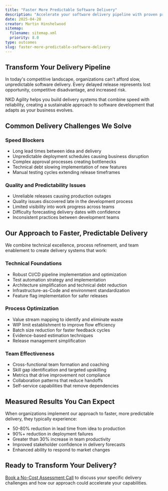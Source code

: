 ```yaml
---
title: "Faster More Predictable Software Delivery"
description: "Accelerate your software delivery pipeline with proven practices that increase throughput while maintaining high quality and predictability."
date: 2025-04-28
creator: Martin Hinshelwood
sitemap:
  filename: sitemap.xml
  priority: 8.0
type: outcomes
slug: faster-more-predictable-software-delivery
---
```


## Transform Your Delivery Pipeline

In today's competitive landscape, organizations can't afford slow, unpredictable software delivery. Every delayed release represents lost opportunity, competitive disadvantage, and increased risk.

NKD Agility helps you build delivery systems that combine speed with reliability, creating a sustainable approach to software development that adapts as your business evolves.

## Common Delivery Challenges We Solve

### Speed Blockers

- Long lead times between idea and delivery
- Unpredictable deployment schedules causing business disruption
- Complex approval processes creating bottlenecks
- Technical debt slowing implementation of new features
- Manual testing cycles extending release timeframes

### Quality and Predictability Issues

- Unreliable releases causing production outages
- Quality issues discovered late in the development process
- Limited visibility into work progress across teams
- Difficulty forecasting delivery dates with confidence
- Inconsistent practices between development teams

## Our Approach to Faster, Predictable Delivery

We combine technical excellence, process refinement, and team enablement to create delivery systems that work:

### Technical Foundations

- Robust CI/CD pipeline implementation and optimization
- Test automation strategy and implementation
- Architecture simplification and technical debt reduction
- Infrastructure-as-Code and environment standardization
- Feature flag implementation for safer releases

### Process Optimization

- Value stream mapping to identify and eliminate waste
- WIP limit establishment to improve flow efficiency
- Batch size reduction for faster feedback cycles
- Evidence-based estimation techniques
- Release management simplification

### Team Effectiveness

- Cross-functional team formation and coaching
- Skill gap identification and targeted upskilling
- Metrics that drive improvement not compliance
- Collaboration patterns that reduce handoffs
- Self-service capabilities that remove dependencies

## Measured Results You Can Expect

When organizations implement our approach to faster, more predictable delivery, they typically experience:

- 50-80% reduction in lead time from idea to production
- 90%+ reduction in deployment failures
- Greater than 30% increase in team productivity
- Improved stakeholder confidence in delivery forecasts
- Enhanced ability to respond to market changes

## Ready to Transform Your Delivery?

[Book a No-Cost Assessment Call](#) to discuss your specific delivery challenges and how our approach could accelerate your capabilities.